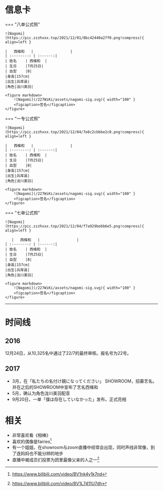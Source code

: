 # 信息卡

=== "八单公式照"

    ![Nagomi](https://pic.zzzhxxx.top/2021/12/01/8bc42440a27f0.png!compress){ align=left }

    |   西條和   |                 |
    | :--------: | :------:|
    | 姓名    | 西條和  |
    | 生日    |7月25日|
    | 血型    |B|
    |身高|157cm|
    |出生|兵库县|
    |角色|泷川美羽|
    
    <figure markdown>
        ![Nagomi](/227WiKi/assets/nagomi-sig.svg){ width="100" }
        <figcaption>签名</figcaption>
    </figure>


=== "一专公式照"

    ![Nagomi](https://pic.zzzhxxx.top/2021/12/04/7e6c2cbbbe2c0.png!compress){ align=left }
    
    |   西條和   |                 |
    | :--------: | :------:|
    | 姓名    | 西條和  |
    | 生日    |7月25日|
    | 血型    |B|
    |身高|157cm|
    |出生|兵库县|
    |角色|泷川美羽|

    <figure markdown>
        ![Nagomi](/227WiKi/assets/nagomi-sig.svg){ width="100" }
        <figcaption>签名</figcaption>
    </figure>

=== "七单公式照"

    ![Nagomi](https://pic.zzzhxxx.top/2021/12/04/f7a929bebb6e5.png!compress){ align=left }

       |   西條和   |                 |
    | :--------: | :------:|
    | 姓名    | 西條和  |
    | 生日    |7月25日|
    | 血型    |B|
    |身高|157cm|
    |出生|兵库县|
    |角色|泷川美羽|

    <figure markdown>
        ![Nagomi](/227WiKi/assets/nagomi-sig.svg){ width="100" }
        <figcaption>签名</figcaption>
    </figure>

--------

# 时间线
## 2016

12月24日，从10,325名中通过了22/7的最终审核。报名号为22号。

## 2017

- 3月，在「私たちの名付け親になってください」 SHOWROOM，招募艺名。并在之后的SHOWROOM中宣布了艺名西條和
- 5月，确认为角色泷川美羽配音
- 9月20日，一单「僕は存在していなかった」发布，正式亮相

# 相关
- 非常喜欢看《相棒》
- 喜欢的偶像是fairies[^1]
- 有一个姐姐，在showroom与zoom直播中经常会出现，同时声线非常像，到了连妈妈也不能分辨的地步
- 直播中被成员们投票为团里最像父亲的人之一[^2]

[^1]: https://www.bilibili.com/video/BV1nk4y1k7nd
[^2]: https://www.bilibili.com/video/BV1L7411U7dh
